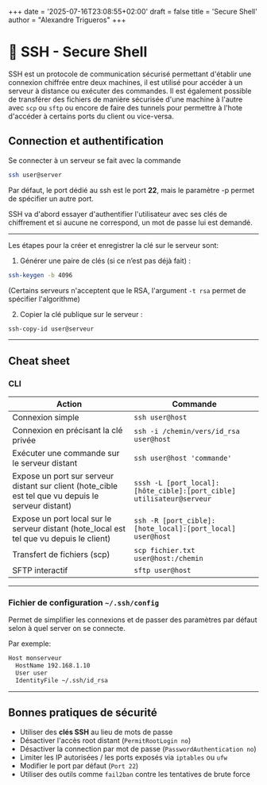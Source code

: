 +++
date = '2025-07-16T23:08:55+02:00'
draft = false
title = 'Secure Shell'
author = "Alexandre Trigueros"
+++

# 🔐 SSH - Secure Shell

SSH est un protocole de communication sécurisé permettant d'établir une connexion chiffrée entre deux machines, il est utilisé pour accéder à un serveur à distance ou exécuter des commandes. Il est également possible de transférer des fichiers de manière sécurisée d'une machine à l'autre avec `scp` ou `sftp` ou encore de faire des tunnels pour permettre à l'hote d'accéder à certains ports du client ou vice-versa.

## Connection et authentification

Se connecter à un serveur se fait avec la commande

```bash
ssh user@server
```

Par défaut, le port dédié au ssh est le port **22**, mais le paramètre -p permet de spécifier un autre port.

SSH va d'abord essayer d'authentifier l'utilisateur avec ses clés de chiffrement et si aucune ne correspond, un mot de passe lui est demandé.

---

Les étapes pour la créer et enregistrer la clé sur le serveur sont:

1. Générer une paire de clés (si ce n’est pas déjà fait) :

```bash
ssh-keygen -b 4096
```

(Certains serveurs n'acceptent que le RSA, l'argument `-t rsa` permet de spécifier l'algorithme)

2. Copier la clé publique sur le serveur :

```bash
ssh-copy-id user@serveur
```

---

## Cheat sheet

### CLI

| Action | Commande |
|--------|----------|
| Connexion simple | `ssh user@host` |
| Connexion en précisant la clé privée | `ssh -i /chemin/vers/id_rsa user@host` |
| Exécuter une commande sur le serveur distant | `ssh user@host 'commande'` |
| Expose un port sur serveur distant sur client (hote_cible est tel que vu depuis le serveur distant) | `sssh -L [port_local]:[hôte_cible]:[port_cible] utilisateur@serveur` |
| Expose un port local sur le serveur distant (hote_local est tel que vu depuis le client) | `ssh -R [port_cible]:[hote_local]:[port_local] user@host` |
| Transfert de fichiers (scp) | `scp fichier.txt user@host:/chemin` |
| SFTP interactif | `sftp user@host` |

---

### Fichier de configuration `~/.ssh/config`

Permet de simplifier les connexions et de passer des paramètres par défaut selon à quel server on se connecte.

Par exemple:

```bash
Host monserveur
  HostName 192.168.1.10
  User user
  IdentityFile ~/.ssh/id_rsa
```

---

## Bonnes pratiques de sécurité

- Utiliser des **clés SSH** au lieu de mots de passe
- Désactiver l'accès root distant (`PermitRootLogin no`)
- Désactiver la connection par mot de passe (`PasswordAuthentication no`)
- Limiter les IP autorisées / les ports exposés via `iptables` ou `ufw`
- Modifier le port par défaut (`Port 22`)
- Utiliser des outils comme `fail2ban` contre les tentatives de brute force
